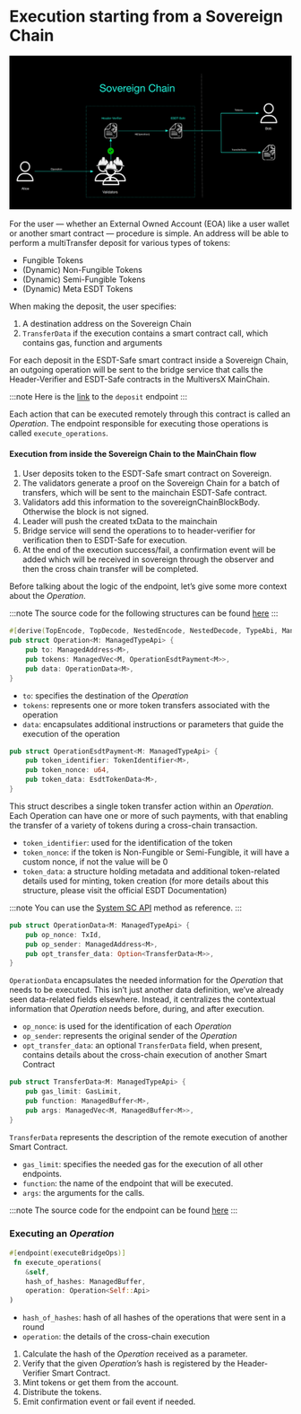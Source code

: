 # Execution starting from a Sovereign Chain
![From Sovereign](../../static/sovereign/from-sovereign.png)

For the user — whether an External Owned Account (EOA) like a user wallet or another smart contract — procedure is simple. An address will be able to perform a multiTransfer deposit for various types of tokens:
- Fungible Tokens
- (Dynamic) Non-Fungible Tokens
- (Dynamic) Semi-Fungible Tokens
- (Dynamic) Meta ESDT Tokens

When making the deposit, the user specifies:
1. A destination address on the Sovereign Chain
2. `TransferData` if the execution contains a smart contract call, which contains gas, function and arguments

For each deposit in the ESDT-Safe smart contract inside a Sovereign Chain, an outgoing operation will be sent to the bridge service that calls the Header-Verifier and ESDT-Safe contracts in the MultiversX MainChain.

:::note
Here is the [link](https://github.com/multiversx/mx-sovereign-sc/blob/main/esdt-safe/src/to_sovereign/create_tx.rs) to the `deposit` endpoint
:::

Each action that can be executed remotely through this contract is called an *Operation*. The endpoint responsible for executing those operations is called `execute_operations`.

#### Execution from inside the Sovereign Chain to the MainChain flow
1. User deposits token to the ESDT-Safe smart contract on Sovereign.
2. The validators generate a proof on the Sovereign Chain for a batch of transfers, which will be sent to the mainchain ESDT-Safe contract.
3. Validators add this information to the sovereignChainBlockBody. Otherwise the block is not signed.
4. Leader will push the created txData to the mainchain
5. Bridge service will send the operations to to header-verifier for verification then to ESDT-Safe for execution.
6. At the end of the execution success/fail, a confirmation event will be added which will be received in sovereign through the observer and then the cross chain transfer will be completed.

Before talking about the logic of the endpoint, let’s give some more context about the *Operation*.

:::note
The source code for the following structures can be found [here](https://github.com/multiversx/mx-sovereign-sc/blob/main/common/transaction/src/lib.rs)
:::

```rust
#[derive(TopEncode, TopDecode, NestedEncode, NestedDecode, TypeAbi, ManagedVecItem, Clone)]
pub struct Operation<M: ManagedTypeApi> {
    pub to: ManagedAddress<M>,
    pub tokens: ManagedVec<M, OperationEsdtPayment<M>>,
    pub data: OperationData<M>,
}
```

- `to`: specifies the destination of the *Operation*
- `tokens`: represents one or more token transfers associated with the operation
- `data`: encapsulates additional instructions or parameters that guide the execution of the operation

```rust
pub struct OperationEsdtPayment<M: ManagedTypeApi> {
    pub token_identifier: TokenIdentifier<M>,
    pub token_nonce: u64,
    pub token_data: EsdtTokenData<M>,
}
```

This struct describes a single token transfer action within an *Operation*. Each Operation can have one or more of such payments, with that enabling the transfer of a variety of tokens during a cross-chain transaction. 

- `token_identifier`: used for the identification of the token
- `token_nonce`: if the token is Non-Fungible or Semi-Fungible, it will have a custom nonce, if not the value will be 0
- `token_data`: a structure holding metadata and additional token-related details used for minting, token creation (for more details about this structure, please visit the official ESDT Documentation)

:::note
You can use the [System SC API](../developers/developer-reference/sc-api-functions#get_esdt_token_data) method as reference.
:::

```rust
pub struct OperationData<M: ManagedTypeApi> {
    pub op_nonce: TxId,
    pub op_sender: ManagedAddress<M>,
    pub opt_transfer_data: Option<TransferData<M>>,
}
```

`OperationData` encapsulates the needed information for the *Operation* that needs to be executed. This isn’t just another data definition, we’ve already seen data-related fields elsewhere. Instead, it centralizes the contextual information that *Operation* needs before, during, and after execution.

- `op_nonce`: is used for the identification of each *Operation*
- `op_sender`: represents the original sender of the *Operation*
- `opt_transfer_data`: an optional `TransferData` field, when present, contains details about the cross-chain execution of another Smart Contract

```rust
pub struct TransferData<M: ManagedTypeApi> {
    pub gas_limit: GasLimit,
    pub function: ManagedBuffer<M>,
    pub args: ManagedVec<M, ManagedBuffer<M>>,
}
```

`TransferData` represents the description of the remote execution of another Smart Contract.

- `gas_limit`: specifies the needed gas for the execution of all other endpoints.
- `function`: the name of the endpoint that will be executed.
- `args`: the arguments for the calls.


:::note
The source code for the endpoint can be found [here](https://github.com/multiversx/mx-sovereign-sc/blob/main/esdt-safe/src/from_sovereign/transfer_tokens.rs)
:::
### Executing an *Operation*

```rust
#[endpoint(executeBridgeOps)]
 fn execute_operations(
    &self, 
    hash_of_hashes: ManagedBuffer, 
    operation: Operation<Self::Api>
)
```
- `hash_of_hashes`: hash of all hashes of the operations that were sent in a round
- `operation`: the details of the cross-chain execution

1. Calculate the hash of the *Operation* received as a parameter.
2. Verify that the given *Operation’s* hash is registered by the Header-Verifier Smart Contract.
3. Mint tokens or get them from the account.
4. Distribute the tokens.
5. Emit confirmation event or fail event if needed.
